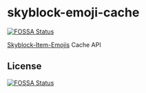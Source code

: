 # skyblock-emoji-cache
[![FOSSA Status](https://app.fossa.com/api/projects/git%2Bgithub.com%2FSn0wo2%2Fskyblock-emoji-cache.svg?type=shield)](https://app.fossa.com/projects/git%2Bgithub.com%2FSn0wo2%2Fskyblock-emoji-cache?ref=badge_shield)


[Skyblock-Item-Emojis](https://github.com/Altpapier/Skyblock-Item-Emojis) Cache API


## License
[![FOSSA Status](https://app.fossa.com/api/projects/git%2Bgithub.com%2FSn0wo2%2Fskyblock-emoji-cache.svg?type=large)](https://app.fossa.com/projects/git%2Bgithub.com%2FSn0wo2%2Fskyblock-emoji-cache?ref=badge_large)
